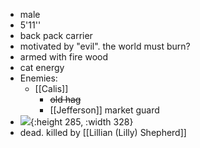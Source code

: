 - male
- 5'11''
- back pack carrier
- motivated by "evil". the world must burn?
- armed with fire wood
- cat energy
- Enemies:
	- [[Calis]]
		- ~~old hag~~
		- [[Jefferson]] market guard
- ![](https://cdn.discordapp.com/attachments/980179468121423995/1183559682611236944/Evil_Morris.png?ex=6588c6d9&is=657651d9&hm=e1927696f2572b906d2a0d7ac747aed0928686d5166414d392f776057bf515ab&){:height 285, :width 328}
- dead. killed by [[Lillian (Lilly) Shepherd]]
